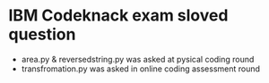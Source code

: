 # IBM Codeknack exam sloved question
- area.py & reversedstring.py was asked at pysical coding round 
- transfromation.py was asked in online coding assessment round
